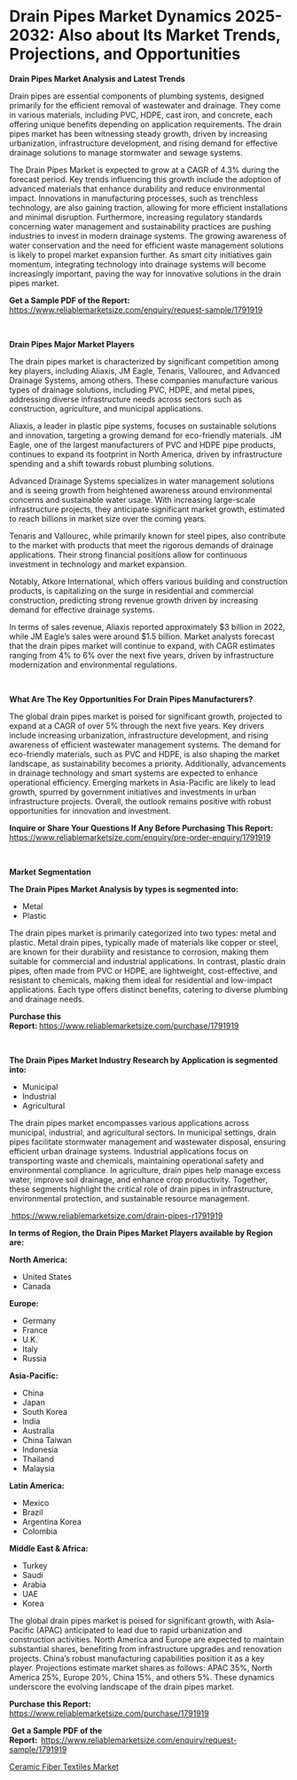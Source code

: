 <p><h1>Drain Pipes Market Dynamics 2025-2032: Also about Its Market Trends, Projections, and Opportunities</h1></p><p><strong>Drain Pipes Market Analysis and Latest Trends</strong></p>
<p><p>Drain pipes are essential components of plumbing systems, designed primarily for the efficient removal of wastewater and drainage. They come in various materials, including PVC, HDPE, cast iron, and concrete, each offering unique benefits depending on application requirements. The drain pipes market has been witnessing steady growth, driven by increasing urbanization, infrastructure development, and rising demand for effective drainage solutions to manage stormwater and sewage systems.</p><p>The Drain Pipes Market is expected to grow at a CAGR of 4.3% during the forecast period. Key trends influencing this growth include the adoption of advanced materials that enhance durability and reduce environmental impact. Innovations in manufacturing processes, such as trenchless technology, are also gaining traction, allowing for more efficient installations and minimal disruption. Furthermore, increasing regulatory standards concerning water management and sustainability practices are pushing industries to invest in modern drainage systems. The growing awareness of water conservation and the need for efficient waste management solutions is likely to propel market expansion further. As smart city initiatives gain momentum, integrating technology into drainage systems will become increasingly important, paving the way for innovative solutions in the drain pipes market.</p></p>
<p><strong>Get a Sample PDF of the Report:&nbsp;</strong> <a href="https://www.reliablemarketsize.com/enquiry/request-sample/1791919?utm_campaign=1872&utm_medium=2&utm_source=Github&utm_content=ia&utm_term=15022025&utm_id=drain-pipes">https://www.reliablemarketsize.com/enquiry/request-sample/1791919</a></p>
<p>&nbsp;</p>
<p><strong>Drain Pipes Major Market Players</strong></p>
<p><p>The drain pipes market is characterized by significant competition among key players, including Aliaxis, JM Eagle, Tenaris, Vallourec, and Advanced Drainage Systems, among others. These companies manufacture various types of drainage solutions, including PVC, HDPE, and metal pipes, addressing diverse infrastructure needs across sectors such as construction, agriculture, and municipal applications.</p><p>Aliaxis, a leader in plastic pipe systems, focuses on sustainable solutions and innovation, targeting a growing demand for eco-friendly materials. JM Eagle, one of the largest manufacturers of PVC and HDPE pipe products, continues to expand its footprint in North America, driven by infrastructure spending and a shift towards robust plumbing solutions.</p><p>Advanced Drainage Systems specializes in water management solutions and is seeing growth from heightened awareness around environmental concerns and sustainable water usage. With increasing large-scale infrastructure projects, they anticipate significant market growth, estimated to reach billions in market size over the coming years.</p><p>Tenaris and Vallourec, while primarily known for steel pipes, also contribute to the market with products that meet the rigorous demands of drainage applications. Their strong financial positions allow for continuous investment in technology and market expansion.</p><p>Notably, Atkore International, which offers various building and construction products, is capitalizing on the surge in residential and commercial construction, predicting strong revenue growth driven by increasing demand for effective drainage systems.</p><p>In terms of sales revenue, Aliaxis reported approximately $3 billion in 2022, while JM Eagle’s sales were around $1.5 billion. Market analysts forecast that the drain pipes market will continue to expand, with CAGR estimates ranging from 4% to 6% over the next five years, driven by infrastructure modernization and environmental regulations.</p></p>
<p>&nbsp;</p>
<p><strong>What Are The Key Opportunities For Drain Pipes Manufacturers?</strong></p>
<p><p>The global drain pipes market is poised for significant growth, projected to expand at a CAGR of over 5% through the next five years. Key drivers include increasing urbanization, infrastructure development, and rising awareness of efficient wastewater management systems. The demand for eco-friendly materials, such as PVC and HDPE, is also shaping the market landscape, as sustainability becomes a priority. Additionally, advancements in drainage technology and smart systems are expected to enhance operational efficiency. Emerging markets in Asia-Pacific are likely to lead growth, spurred by government initiatives and investments in urban infrastructure projects. Overall, the outlook remains positive with robust opportunities for innovation and investment.</p></p>
<p><strong>Inquire or Share Your Questions If Any Before Purchasing This Report:</strong> <a href="https://www.reliablemarketsize.com/enquiry/pre-order-enquiry/1791919?utm_campaign=1872&utm_medium=2&utm_source=Github&utm_content=ia&utm_term=15022025&utm_id=drain-pipes">https://www.reliablemarketsize.com/enquiry/pre-order-enquiry/1791919</a></p>
<p>&nbsp;</p>
<p><strong>Market Segmentation</strong></p>
<p><strong>The Drain Pipes Market Analysis by types is segmented into:</strong></p>
<p><ul><li>Metal</li><li>Plastic</li></ul></p>
<p><p>The drain pipes market is primarily categorized into two types: metal and plastic. Metal drain pipes, typically made of materials like copper or steel, are known for their durability and resistance to corrosion, making them suitable for commercial and industrial applications. In contrast, plastic drain pipes, often made from PVC or HDPE, are lightweight, cost-effective, and resistant to chemicals, making them ideal for residential and low-impact applications. Each type offers distinct benefits, catering to diverse plumbing and drainage needs.</p></p>
<p><strong>Purchase this Report:&nbsp;</strong><a href="https://www.reliablemarketsize.com/purchase/1791919?utm_campaign=1872&utm_medium=2&utm_source=Github&utm_content=ia&utm_term=15022025&utm_id=drain-pipes">https://www.reliablemarketsize.com/purchase/1791919</a></p>
<p>&nbsp;</p>
<p><strong>The Drain Pipes Market Industry Research by Application is segmented into:</strong></p>
<p><ul><li>Municipal</li><li>Industrial</li><li>Agricultural</li></ul></p>
<p><p>The drain pipes market encompasses various applications across municipal, industrial, and agricultural sectors. In municipal settings, drain pipes facilitate stormwater management and wastewater disposal, ensuring efficient urban drainage systems. Industrial applications focus on transporting waste and chemicals, maintaining operational safety and environmental compliance. In agriculture, drain pipes help manage excess water, improve soil drainage, and enhance crop productivity. Together, these segments highlight the critical role of drain pipes in infrastructure, environmental protection, and sustainable resource management.</p></p>
<p><a href="https://www.reliablemarketsize.com/drain-pipes-r1791919?utm_campaign=1872&utm_medium=2&utm_source=Github&utm_content=ia&utm_term=15022025&utm_id=drain-pipes">&nbsp;https://www.reliablemarketsize.com/drain-pipes-r1791919</a></p>
<p><strong>In terms of Region, the Drain Pipes Market Players available by Region are:</strong></p>
<p>
    <p> <strong> North America: </strong>
        <ul>
            <li>United States</li>
            <li>Canada</li>
        </ul>
        </p> 
    <p> <strong> Europe: </strong>
        <ul>
            <li>Germany</li>
            <li>France</li>
            <li>U.K.</li>
            <li>Italy</li>
            <li>Russia</li>
        </ul>
        </p> 
    <p> <strong> Asia-Pacific: </strong>
        <ul>
            <li>China</li>
            <li>Japan</li>
            <li>South Korea</li>
            <li>India</li>
            <li>Australia</li>
            <li>China Taiwan</li>
            <li>Indonesia</li>
            <li>Thailand</li>
            <li>Malaysia</li>
        </ul>
        </p> 
    <p> <strong> Latin America: </strong>
        <ul>
            <li>Mexico</li>
            <li>Brazil</li>
            <li>Argentina Korea</li>
            <li>Colombia</li>
        </ul>
        </p> 
    <p> <strong> Middle East & Africa: </strong>
        <ul>
            <li>Turkey</li>
            <li>Saudi</li>
            <li>Arabia</li>
            <li>UAE</li>
            <li>Korea</li>
        </ul>
    </p>
    </p>
<p><p>The global drain pipes market is poised for significant growth, with Asia-Pacific (APAC) anticipated to lead due to rapid urbanization and construction activities. North America and Europe are expected to maintain substantial shares, benefiting from infrastructure upgrades and renovation projects. China’s robust manufacturing capabilities position it as a key player. Projections estimate market shares as follows: APAC 35%, North America 25%, Europe 20%, China 15%, and others 5%. These dynamics underscore the evolving landscape of the drain pipes market.</p></p>
<p><strong>Purchase this Report: </strong><a href="https://www.reliablemarketsize.com/purchase/1791919?utm_campaign=1872&utm_medium=2&utm_source=Github&utm_content=ia&utm_term=15022025&utm_id=drain-pipes">https://www.reliablemarketsize.com/purchase/1791919</a></p>
<p>&nbsp;<strong>Get a Sample PDF of the Report:&nbsp;&nbsp;</strong><a href="https://www.reliablemarketsize.com/enquiry/request-sample/1791919?utm_campaign=1872&utm_medium=2&utm_source=Github&utm_content=ia&utm_term=15022025&utm_id=drain-pipes">https://www.reliablemarketsize.com/enquiry/request-sample/1791919</a></p>
<p><strong></strong></p>
<p><p><a href="https://github.com/BryceTownsendr/Market-Research-Report-List-7/blob/main/ceramic-fiber-textiles-market.md?utm_campaign=1872&utm_medium=2&utm_source=Github&utm_content=ia&utm_term=15022025&utm_id=drain-pipes">Ceramic Fiber Textiles Market</a></p></p>